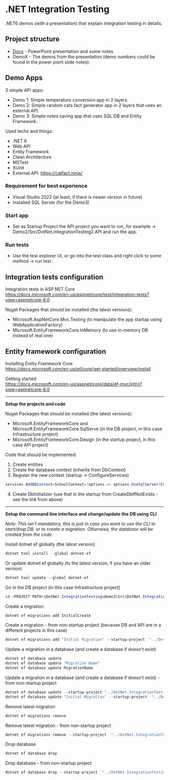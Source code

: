 # .NET Integration Testing
.NET6 demos (with a presentation) that explain integration testing in details.

## Project structure
- [Docs](https://github.com/MTrajK/dotnet-projects/tree/main/DotNet.IntegrationTesting/Docs) - PowerPoint presentation and some notes.
- DemoX - The demos from the presentation (demo numbers could be found in the power point slide notes).

## Demo Apps
3 simple API apps:
- Demo 1: Simple temperature conversion app in 2 layers.
- Demo 2: Simple random cats fact generator app in 2 layers that uses an external API.
- Demo 3: Simple notes saving app that uses SQL DB and Entity Framework.

Used techs and things:
- .NET 6
- Web API
- Entity Framework
- Clean Architecture
- MSTest
- XUnit
- External API: https://catfact.ninja/

### Requirement for best experience
- Visual Studio 2022 (at least, if there is newer version in future)
- Installed SQL Server (for the Demo3)

### Start app
- Set as Startup Project the API project you want to run, for example -> Demo2/Src/DotNet.IntegrationTesting2.API and run the app.

### Run tests
- Use the test explorer UI, or go into the test class and right click to some method -> run test.

## Integration tests configuration

Integration tests in ASP.NET Core\
https://docs.microsoft.com/en-us/aspnet/core/test/integration-tests?view=aspnetcore-6.0

Nuget Packages that should be installed (the latest versions):
- Microsoft.AspNetCore.Mvc.Testing (to manipulate the app startap using WebApplicationFactory)
- Microsoft.EntityFrameworkCore.InMemory (to use in-memory DB instead of real one)

## Entity framework configuration

Installing Entity Framework Core\
https://docs.microsoft.com/en-us/ef/core/get-started/overview/install

Getting started\
https://docs.microsoft.com/en-us/aspnet/core/data/ef-mvc/intro?view=aspnetcore-6.0

---------------------------------------------

**Setup the projects and code**

Nuget Packages that should be installed (the latest versions):
- Microsoft.EntityFrameworkCore and Microsoft.EntityFrameworkCore.SqlServe (in the DB project, in this case Infrastructure project)
- Microsoft.EntityFrameworkCore.Design (in the startup project, in this case API project)

Code that should be implemented:
1. Create entities
2. Create the database context (inherits from DbContext)
3. Register the new context (startup -> ConfigureServices)
```cs
services.AddDbContext<SchoolContext>(options => options.UseSqlServer(Configuration.GetConnectionString("DefaultConnection")));
```
4. Create DbInitializer (use that in the startup from CreateDbIfNotExists - see the link from above)

---------------------------------------------

**Setup the command line interface and change/update the DB using CLI**

*Note: This isn't mandatory, this is just in case you want to use the CLI to start/drop DB, or to create a migration. Otherwise, the database will be created from the code.*

Install dotnet ef globally (the latest version)
```powershell
dotnet tool install --global dotnet-ef
```

Or update dotnet ef globally (to the latest version, if you have an older version)
```powershell
dotnet tool update --global dotnet-ef
```


Go in the DB project (in this case Infrastructure project)
```powershell
cd <PROJECT PATH>\DotNet.IntegrationTesting\Demo3\Src\DotNet.IntegrationTesting.Demo3.Infrastructure
```


Create a migration
```powershell
dotnet ef migrations add InitialCreate
```
Create a migration - from non-startup project (because DB and API are in a different projects in this case)
```powershell
dotnet ef migrations add "Initial Migration" --startup-project  "../DotNet.IntegrationTesting.Demo3.API"
```


Update a migration in a database (and create a database if doesn't exist)
```powershell
dotnet ef database update
dotnet ef database update "Migration Name"
dotnet ef database update MigrationName
```
Update a migration in a database (and create a database if doesn't exist) - from non-startup project
```powershell
dotnet ef database update --startup-project "../DotNet.IntegrationTesting.Demo3.API"
dotnet ef database update "Initial Migration" --startup-project  "../DotNet.IntegrationTesting.Demo3.API"
```

Remove latest migration
```powershell
dotnet ef migrations remove
```
Remove latest migration - from non-startup project
```powershell
dotnet ef migrations remove --startup-project  "../DotNet.IntegrationTesting.Demo3.API"
```


Drop database
```powershell
dotnet ef database drop
```
Drop database - from non-startup project
```powershell
dotnet ef database drop --startup-project  "../DotNet.IntegrationTesting.Demo3.API"
```
